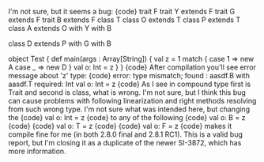 I'm not sure, but it seems a bug:
{code}
trait F
trait Y extends F
trait G extends F
trait B extends F
class T
class O extends T
class P extends T
class A extends O with Y with B

class D extends P with G with B

object Test {
  def main(args : Array[String]) {
    val z = 1 match {
      case 1 => new A
      case _ => new D
    }
    val o: Int = z
  }
}
{code}
After compilation you'll see error message about 'z' type:
{code}
error: type mismatch;
found   : aasdf.B with aasdf.T
required: Int
val o: Int = z
{code}
As I see in compound type first is Trait and second is class, what is wrong.
I'm not sure, but I think this bug can cause problems with following linearization and right methods resolving from such wrong type.
I'm not sure what was intended here, but changing the
{code}
      val o: Int = z
{code}
to any of the following
{code}
      val o: B = z
{code}
{code}
      val o: T = z
{code}
{code}
      val o: F = z
{code}
makes it compile fine for me (in both 2.8.0 final and 2.8.1 RC1).
This is a valid bug report, but I'm closing it as a duplicate of the newer SI-3872, which has more information.
